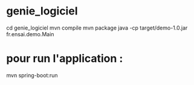 # genie_logiciel

cd genie_logiciel
mvn compile
mvn package
java -cp target/demo-1.0.jar fr.ensai.demo.Main

# pour run l'application :
mvn spring-boot:run